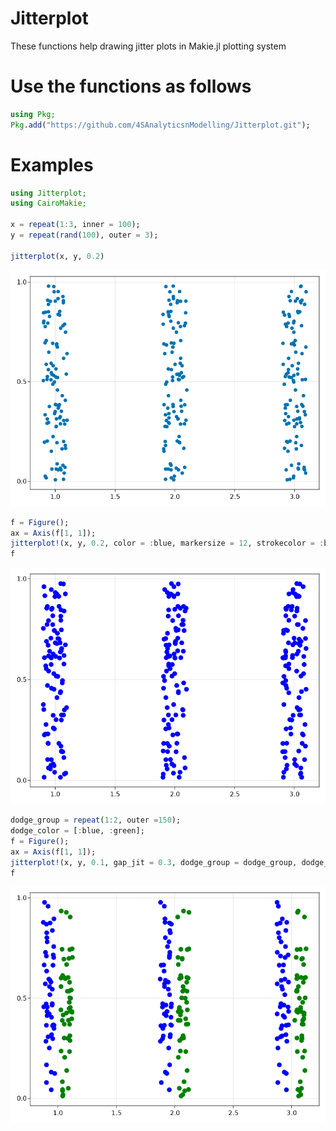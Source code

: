 # Jitterplot
These functions help drawing jitter plots in Makie.jl plotting system
# Use the functions as follows
```julia
using Pkg;
Pkg.add("https://github.com/4SAnalyticsnModelling/Jitterplot.git");
```
# Examples
```julia
using Jitterplot;
using CairoMakie;

x = repeat(1:3, inner = 100);
y = repeat(rand(100), outer = 3);

jitterplot(x, y, 0.2)
```
<p align="center">
  <img src="assets/example1fig.png" width="600">
</p>

```julia
f = Figure();
ax = Axis(f[1, 1]);
jitterplot!(x, y, 0.2, color = :blue, markersize = 12, strokecolor = :black);
f
```
<p align="center">
  <img src="assets/example2fig.png" width="600">
</p>

```julia
dodge_group = repeat(1:2, outer =150);
dodge_color = [:blue, :green];
f = Figure();
ax = Axis(f[1, 1]);
jitterplot!(x, y, 0.1, gap_jit = 0.3, dodge_group = dodge_group, dodge_color = dodge_color, markersize = 12);
f
```
<p align="center">
  <img src="assets/example3fig.png" width="600">
</p>
